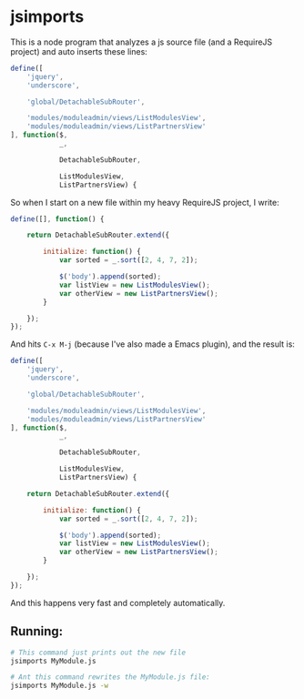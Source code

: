 # jsimports

This is a node program that analyzes a js source file (and a RequireJS
project) and auto inserts these lines:

```js
define([
	'jquery',
	'underscore',

	'global/DetachableSubRouter',

	'modules/moduleadmin/views/ListModulesView',
	'modules/moduleadmin/views/ListPartnersView'
], function($,
            _,

            DetachableSubRouter,

            ListModulesView,
            ListPartnersView) {
```

So when I start on a new file within my heavy RequireJS project, I write:

```js
define([], function() {

	return DetachableSubRouter.extend({

		initialize: function() {
			var sorted = _.sort([2, 4, 7, 2]);

			$('body').append(sorted);
			var listView = new ListModulesView();
			var otherView = new ListPartnersView();
		}

	});
});
```
And hits `C-x M-j` (because I've also made a Emacs plugin), and the result is:

```js
define([
	'jquery',
	'underscore',

	'global/DetachableSubRouter',

	'modules/moduleadmin/views/ListModulesView',
	'modules/moduleadmin/views/ListPartnersView'
], function($,
            _,

            DetachableSubRouter,

            ListModulesView,
            ListPartnersView) {

	return DetachableSubRouter.extend({

		initialize: function() {
			var sorted = _.sort([2, 4, 7, 2]);

			$('body').append(sorted);
			var listView = new ListModulesView();
			var otherView = new ListPartnersView();
		}

	});
});
```

And this happens very fast and completely automatically.

## Running:

```bash
# This command just prints out the new file
jsimports MyModule.js

# Ant this command rewrites the MyModule.js file:
jsimports MyModule.js -w
```
